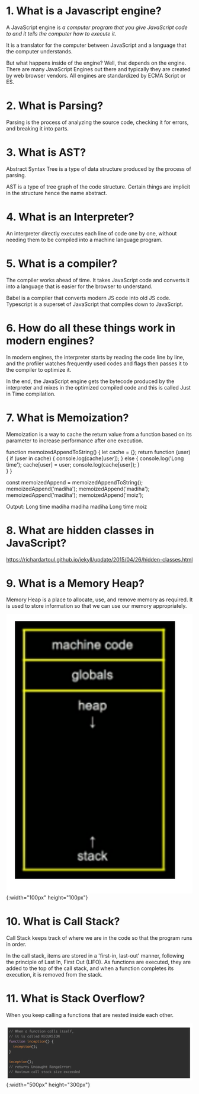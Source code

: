 # 1. What is a Javascript engine?

A JavaScript engine is *a computer program that you give JavaScript code to and it tells the computer how to execute it*. 

It is a translator for the computer between JavaScript and a language that the computer understands. 

But what happens inside of the engine? Well, that depends on the engine. There are many JavaScript Engines out there and typically they are created by web browser vendors. All engines are standardized by ECMA Script or ES.

# 2. What is Parsing?

Parsing is the process of analyzing the source code, checking it for errors, and breaking it into parts.

# 3. What is AST?

Abstract Syntax Tree is a type of data structure produced by the process of parsing.

AST is a type of tree graph of the code structure. Certain things are implicit in the structure hence the name abstract.

# 4. What is an Interpreter?

An interpreter directly executes each line of code one by one, without needing them to be compiled into a machine language program.

# 5. What is a compiler? 

The compiler works ahead of time. It takes JavaScript code and converts it into a language that is easier for the browser to understand.

Babel is a compiler that converts modern JS code into old JS code.
Typescript is a superset of JavaScript that compiles down to JavaScript.

# 6. How do all these things work in modern engines?

In modern engines, the interpreter starts by reading the code line by line, and the profiler watches frequently used codes and flags then passes it to the compiler to optimize it.

In the end, the JavaScript engine gets the bytecode produced by the interpreter and mixes in the optimized compiled code and this is called Just in Time compilation.

# 7. What is Memoization?

Memoization is a way to cache the return value from a function based on its parameter to increase performance after one execution.

function memoizedAppendToString() {
    let cache = {};
    return function (user) {
    if (user in cache) {
        console.log(cache[user]);
    } else {
    console.log('Long time');
    cache[user] = user;
    console.log(cache[user]);
    }        
    }
}

const memoizedAppend = memoizedAppendToString();
memoizedAppend('madiha');
memoizedAppend('madiha');
memoizedAppend('madiha');
memoizedAppend('moiz');

Output:
Long time
madiha
madiha
madiha
Long time
moiz

# 8. What are hidden classes in JavaScript?

https://richardartoul.github.io/jekyll/update/2015/04/26/hidden-classes.html

# 9. What is a Memory Heap?

Memory Heap is a place to allocate, use, and remove memory as required. It is used to store information so that we can use our memory appropriately.

![MemoryHeap](https://github.com/MunnazzahAslam/javascript-advanced-concepts/blob/main/memory-heap.png){:width="100px" height="100px"}

# 10. What is Call Stack?

Call Stack keeps track of where we are in the code so that the program runs in order.

In the call stack, items are stored in a 'first-in, last-out' manner, following the principle of Last In, First Out (LIFO). As functions are executed, they are added to the top of the call stack, and when a function completes its execution, it is removed from the stack.

# 11. What is Stack Overflow?

When you keep calling a functions that are nested inside each other.

![MemoryHeap](https://github.com/MunnazzahAslam/javascript-advanced-concepts/blob/main/stack%20overflow.png){:width="500px" height="300px"}





